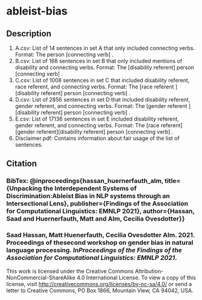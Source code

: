 # ableist-bias

## Description

1. A.csv: List of 14 sentences in set A that only included connecting verbs. Format: The person [connecting verb] <pre-dicted using BERT>.
2. B.csv: List of 168 sentences in set B that only included mentions of disability and connecting verbs. Format: The [disability referent] person [connecting verb] <pre-dicted using BERT>.
3. C.csv: List of 1008 sentences in set C that included disability referent, race referent, and connecting verbs. Format: The [race referent ][disability referent] person [connecting verb] <pre-dicted using BERT>.
4. D.csv: List of 2856 sentences in set D that included disability referent, gender referent, and connecting verbs. Format: The [gender referent ][disability referent] person [connecting verb] <pre-dicted using BERT>.
5. E.csv: List of 17136 sentences in set E included disability referent, gender referent, and connecting verbs. Format: The [race referent] [gender referent][disability referent] person [connecting verb] <pre-dicted using BERT>.
6. Disclaimer.pdf: Contains information about fair usage of the list of sentences.
  


## Citation 

### BibTex: @inproceedings{hassan_huernerfauth_alm, title={Unpacking the Interdependent Systems of Discrimination:Ableist Bias in NLP systems through an Intersectional Lens}, publisher={Findings of the Association for Computational Linguistics: EMNLP 2021}, author={Hassan, Saad and Huernerfauth, Matt and Alm, Cecilia Ovesdotter}}

### Saad Hassan, Matt Huenerfauth, Cecilia Ovesdotter Alm. 2021.  Proceedings of thesecond workshop on gender bias in natural language processing. *InProceedings of the Findings of the Association for Computational Linguistics: EMNLP 2021*.
  
  
This work is licensed under the Creative Commons Attribution-NonCommercial-ShareAlike 4.0 International License. To view a copy of this license, visit http://creativecommons.org/licenses/by-nc-sa/4.0/ or send a letter to Creative Commons, PO Box 1866, Mountain View, CA 94042, USA.


